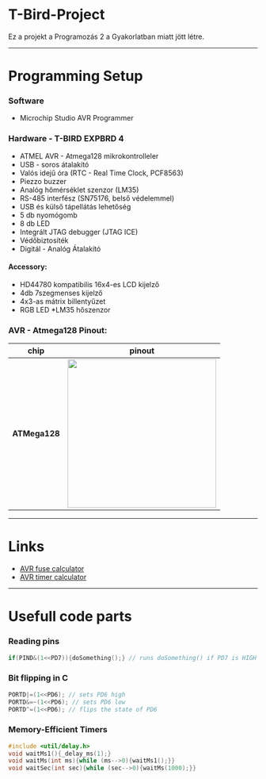 # T-Bird-Project
 Ez a projekt a Programozás 2 a Gyakorlatban miatt jött létre.


-----------------------------------------------------
# Programming Setup



### Software
* Microchip Studio AVR Programmer

### Hardware - T-BIRD EXPBRD 4
* ATMEL AVR - Atmega128 mikrokontrolleler
* USB - soros átalakító
* Valós idejű óra (RTC - Real Time Clock, PCF8563)
* Piezzo buzzer
* Analóg hőmérséklet szenzor (LM35)
* RS-485 interfész (SN75176, belső védelemmel)
* USB és külső tápellátás lehetőség
* 5 db nyomógomb
* 8 db LED
* Integrált JTAG debugger (JTAG ICE)
* Védőbiztosíték
* Digitál - Analóg Átalakító
#### Accessory:
* HD44780 kompatibilis 16x4-es LCD kijelző
* 4db 7szegmenses kijelző
* 4x3-as mátrix billentyűzet
* RGB LED
*LM35 hőszenzor

### AVR - Atmega128 Pinout:

chip|pinout
---|---
**ATMega128**|<img width="300" src="resources/ATMega328.png">|

-----------------------------------------------------
# Links
* [AVR fuse calculator](http://www.engbedded.com/fusecalc)
* [AVR timer calculator](http://eleccelerator.com/avr-timer-calculator/)

-----------------------------------------------------
# Usefull code parts

### Reading pins
```C
if(PIND&(1<<PD7)){doSomething();} // runs doSomething() if PD7 is HIGH
```

### Bit flipping in C
```c
PORTD|=(1<<PD6); // sets PD6 high
PORTD&=~(1<<PD6); // sets PD6 low
PORTD^=(1<<PD6); // flips the state of PD6
```

### Memory-Efficient Timers
```C
#include <util/delay.h>
void waitMs1(){_delay_ms(1);}
void waitMs(int ms){while (ms-->0){waitMs1();}}
void waitSec(int sec){while (sec-->0){waitMs(1000);}}
```
